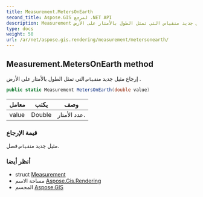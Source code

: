 ```yaml
---
title: Measurement.MetersOnEarth
second_title: Aspose.GIS لمرجع .NET API
description: Measurement طريقة. إرجاع مثيل جديد منقياس التي تمثل الطول بالأمتار على الأرض .
type: docs
weight: 50
url: /ar/net/aspose.gis.rendering/measurement/metersonearth/
---
```

## Measurement.MetersOnEarth method

إرجاع مثيل جديد من`قياس` التي تمثل الطول بالأمتار على الأرض .

```csharp
public static Measurement MetersOnEarth(double value)
```

| معامل | يكتب | وصف |
| --- | --- | --- |
| value | Double | عدد الأمتار. |

### قيمة الإرجاع

مثيل جديد من`قياس` فصل.

### أنظر أيضا

* struct [Measurement](../)
* مساحة الاسم [Aspose.Gis.Rendering](../../measurement/)
* المجسم [Aspose.GIS](../../../)


